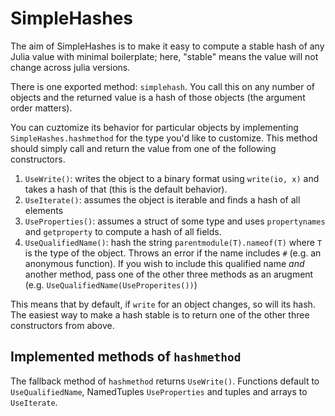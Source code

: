 # SimpleHashes

The aim of SimpleHashes is to make it easy to compute a stable hash of any Julia
value with minimal boilerplate; here, "stable" means the value will not change
across julia versions.

There is one exported method: `simplehash`. You call this on any number of
objects and the returned value is a hash of those objects (the argument order
matters).

You can cuztomize its behavior for particular objects by implementing `SimpleHashes.hashmethod` for the
type you'd like to customize. This method should simply call and return the value from one of the following constructors.

1. `UseWrite()`: writes the object to a binary format using `write(io, x)` and
   takes a hash of that (this is the default behavior).
2. `UseIterate()`: assumes the object is iterable and finds a hash of all elements
3. `UseProperties()`: assumes a struct of some type and uses `propertynames` and
   `getproperty` to compute a hash of all fields.
4. `UseQualifiedName()`: hash the string `parentmodule(T).nameof(T)` where `T` is
   the type of the object. Throws an error if the name includes `#` (e.g. an
   anonymous function). If you wish to include this qualified name *and* another
   method, pass one of the other three methods as an arugment (e.g.
   `UseQualifiedName(UseProperites())`)

This means that by default, if `write` for an object changes, so will its hash.
The easiest way to make a hash stable is to return one of the other three
constructors from above.

## Implemented methods of `hashmethod`

The fallback method of `hashmethod` returns `UseWrite()`. Functions default to `UseQualifiedName`, NamedTuples `UseProperties` and tuples
and arrays to `UseIterate`.

